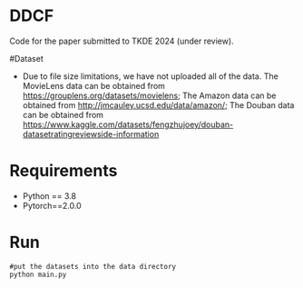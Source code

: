 # DDCF

Code for the paper submitted to TKDE 2024 (under review).

#Dataset

* Due to file size limitations, we have not uploaded all of the data.  The MovieLens data can be obtained from https://grouplens.org/datasets/movielens; The Amazon data can be obtained from http://jmcauley.ucsd.edu/data/amazon/; The Douban data can be obtained from https://www.kaggle.com/datasets/fengzhujoey/douban-datasetratingreviewside-information 

# Requirements

- Python == 3.8
- Pytorch==2.0.0

# Run

```
#put the datasets into the data directory
python main.py
```
